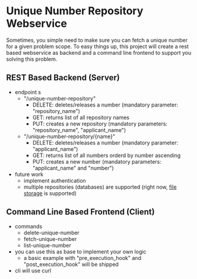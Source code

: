 # Unique Number Repository Webservice

Sometimes, you simple need to make sure you can fetch a unique number for a given problem scope. 
To easy things up, this project will create a rest based webservice as backend and a command line frontend to support you solving this problem.

## REST Based Backend (Server)

* endpoint s
    * "/unique-number-repository"
        * DELETE: deletes/releases a number (mandatory parameter: "repository_name")
        * GET: returns list of all repository names
        * PUT: creates a new repository (mandatory parameters: "repository_name", "applicant_name")
    * "/unique-number-repository/{name}"
        * DELETE: deletes/releases a number (mandatory parameter: "applicant_name")
        * GET: returns list of all numbers orderd by number ascending
        * PUT: creates a new number (mandatory parameters: "applicant_name" and "number")
* future work
    * implement authentication
    * multiple repositories (databases) are supported (right now, [file storage](https://github.com/bazzline/php_component_database_file_storage) is supported)

## Command Line Based Frontend (Client)

* commands
    * delete-unique-number <applicant name> <repository name> <number>
    * fetch-unique-number <applicant name> <repository name>
    * list-unique-number <applicant name> <repository name>
* you can use this as base to implement your own logic 
    * a basic example with "pre_execution_hook" and "post_execution_hook" will be shipped
* cli will use curl
